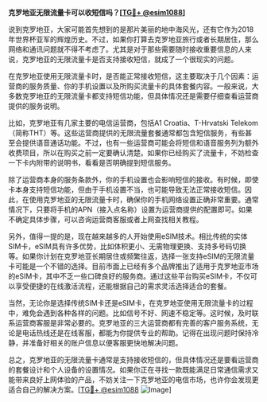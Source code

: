 **克罗地亚无限流量卡可以收短信吗？[[TG💪+ @esim1088](https://t.me/s/esim1088)]**

说到克罗地亚，大家可能首先想到的是那片美丽的地中海风光，还有它作为2018年世界杯亚军的辉煌历史。不过，如果你打算去克罗地亚旅行或者长期居住，那么网络和通讯问题就不得不考虑了。尤其是对于那些需要随时接收重要信息的人来说，克罗地亚的无限流量卡是否支持接收短信，就成了一个很现实的问题。

在克罗地亚使用无限流量卡时，是否能正常接收短信，这主要取决于几个因素：运营商的服务质量、你的手机设置以及所购买流量卡的具体套餐内容。一般来说，大多数克罗地亚的无限流量卡都支持短信功能，但具体情况还是需要仔细查看运营商提供的服务说明。

比如，克罗地亚有几家主要的电信运营商，包括A1 Croatia、T-Hrvatski Telekom（简称THT）等。这些运营商提供的无限流量套餐通常都包含短信服务，有些甚至会提供语音通话功能。不过，也有一些运营商可能会将短信和语音服务列为额外收费项目，所以在购买之前一定要确认清楚。如果你已经购买了流量卡，不妨检查一下卡内附带的说明书，看看是否明确提到短信服务。

除了运营商本身的服务条款外，你的手机设置也会影响短信的接收。有时候，即使卡本身支持短信功能，但由于手机设置不当，也可能导致无法正常接收短信。因此，在使用克罗地亚的无限流量卡时，确保你的手机网络设置正确非常重要。通常情况下，只要将手机的APN（接入点名称）设置为运营商提供的配置即可。如果不确定具体步骤，可以咨询运营商客服或者上网查找相关教程。

另外，值得一提的是，现在越来越多的人开始使用eSIM技术。相比传统的实体SIM卡，eSIM具有许多优势，比如体积更小、无需物理更换、支持多号码切换等。如果你计划在克罗地亚长期居住或频繁往返，选择一张支持eSIM的无限流量卡可能是一个不错的选择。目前市面上已经有多个品牌推出了适用于克罗地亚市场的eSIM卡，其中不乏一些口碑良好的服务商。通过这些平台购买eSIM卡，不仅可以享受便捷的在线激活流程，还能根据自己的需求灵活选择适合的套餐。

当然，无论你是选择传统SIM卡还是eSIM卡，在克罗地亚使用无限流量卡的过程中，难免会遇到各种各样的问题。比如信号不好、网速不稳定等。这时候，及时联系运营商客服是非常必要的。克罗地亚的三大运营商都有完善的客户服务系统，无论是电话热线还是在线客服，都能为你提供专业的帮助。记得在出现问题时保持冷静，并准备好相关的账户信息以便客服更快地解决问题。

总之，克罗地亚的无限流量卡通常是支持接收短信的，但具体情况还是要看运营商的套餐设计和个人设备的设置情况。如果你正在寻找一款既能满足日常通信需求又能带来良好上网体验的产品，不妨关注一下克罗地亚的电信市场，也许你会发现更适合自己的解决方案。[[TG💪+ @esim1088](https://t.me/s/esim1088) ![Image](https://i.postimg.cc/4NQfJmqS/Snipaste-2025-05-13-00-14-12.png)]